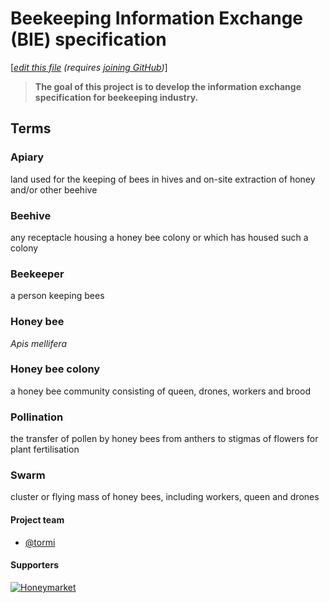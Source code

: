 # Beekeeping Information Exchange (BIE) specification
[*[edit this file](https://github.com/honeymarket/BIE/edit/master/README.md) (requires [joining GitHub](https://github.com/join?return_to=https%3A%2F%2Fgithub.com%2Fhoneymarket%2FBIE%2Fedit%2Fmaster%2FREADME.md&source=login=))*]

> **The goal of this project is to develop the information exchange specification for beekeeping industry.**

## Terms

### Apiary
land used for the keeping of bees in hives and on-site extraction of honey and/or other beehive

### Beehive
any receptacle housing a honey bee colony or which has housed such a colony

### Beekeeper
a person keeping bees

### Honey bee
*Apis mellifera*

### Honey bee colony
a honey bee community consisting of queen, drones, workers and brood

### Pollination
the transfer of pollen by honey bees from anthers to stigmas of flowers for plant fertilisation

### Swarm
cluster or flying mass of honey bees, including workers, queen and drones


#### Project team
- [@tormi](https://github.com/tormi)

#### Supporters

[![Honeymarket](http://honeymarket.com/HM_v.png)](http://honeymarket.com/)
